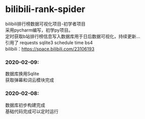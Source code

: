 # bilibili-rank-spider
bilibili排行榜数据可视化项目-初学者项目  
采用pycharm编写，初学py项目。  
定时获取b站排行榜信息写入数据库用于日后数据可视化，持续更新...  
引用了 requests sqlite3 schedule time bs4  
bilibili：https://space.bilibili.com/23106193  

### 2020-02-09:  
  数据库换用Sqlite  
  获取弹幕和词云模块完成  


### 2020-02-08:  
  数据库初步构建完成   
  基础代码完成可以定时运行  
